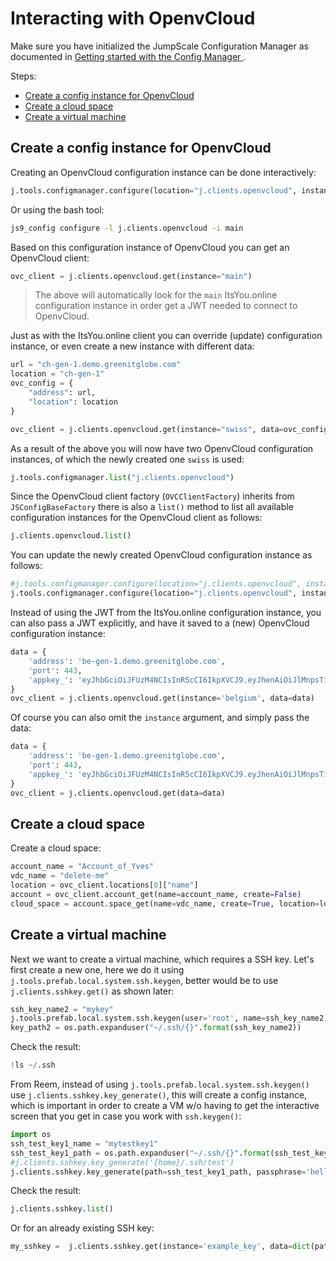 # Interacting with OpenvCloud

Make sure you have initialized the JumpScale Configuration Manager as documented in [Getting started with the Config Manager ](11-config_manager_getting_started.md).

Steps:
- [Create a config instance for OpenvCloud](#config-instance)
- [Create a cloud space](#cloud-space)
- [Create a virtual machine](#vm)

<a id="config-instance"></a>

## Create a config instance for OpenvCloud

Creating an OpenvCloud configuration instance can be done interactively:
```python
j.tools.configmanager.configure(location="j.clients.openvcloud", instance="main")
```

Or using the bash tool:
```bash
js9_config configure -l j.clients.openvcloud -i main
```

Based on this configuration instance of OpenvCloud you can get an OpenvCloud client:
```python
ovc_client = j.clients.openvcloud.get(instance="main")
```

> The above will automatically look for the `main` ItsYou.online configuration instance in order get a JWT needed to connect to OpenvCloud.

Just as with the ItsYou.online client you can override (update) configuration instance, or even create a new instance with different data:
```python
url = "ch-gen-1.demo.greenitglobe.com"
location = "ch-gen-1"
ovc_config = {
    "address": url,
    "location": location
}

ovc_client = j.clients.openvcloud.get(instance="swiss", data=ovc_config)
```

As a result of the above you will now have two OpenvCloud configuration instances, of which the newly created one `swiss` is used:
```python
j.tools.configmanager.list("j.clients.openvcloud")
```

Since the OpenvCloud client factory (`OVCClientFactory`) inherits from `JSConfigBaseFactory` there is also a `list()` method to list all available configuration instances for the OpenvCloud client as follows: 
```python
j.clients.openvcloud.list()
```

You can update the newly created OpenvCloud configuration instance as follows:
```python
#j.tools.configmanager.configure(location="j.clients.openvcloud", instance="swiss", data=ovc_config, sshkey_path=key_path)
j.tools.configmanager.configure(location="j.clients.openvcloud", instance="swiss", data=ovc_config)
```

Instead of using the JWT from the ItsYou.online configuration instance, you can also pass a JWT explicitly, and have it saved to a (new) OpenvCloud configuration instance:

```python
data = {
    'address': 'be-gen-1.demo.greenitglobe.com',
    'port': 443,
    'appkey_': 'eyJhbGciOiJFUzM4NCIsInR5cCI6IkpXVCJ9.eyJhenAiOiJlMnpsTi03U0M2N3RhdjN0UlJuZG9VQUd4a1U1IiwiZXhwIjoxNTE4NzEyOTE4LCJpc3MiOiJpdHN5b3VvbmxpbmUiLCJzY29wZSI6WyJ1c2VyOmFkbWluIl0sInVzZXJuYW1lIjoieXZlcyJ9._oLfHc_WDHaToo26NJEOnBDliQncWBtlYDO3doLGf0V2lCoXdCST-FdJYm5TIGbvpOL5_B6cVXriIS_ctTuKTZaKNhdPtX2Jhc1T2whiEt8_Q-CwJgzTWwUiL9oHMAeQ'
}
ovc_client = j.clients.openvcloud.get(instance='belgium', data=data)
```

Of course you can also omit the `instance` argument, and simply pass the data:
```python
data = {
    'address': 'be-gen-1.demo.greenitglobe.com',
    'port': 443,
    'appkey_': 'eyJhbGciOiJFUzM4NCIsInR5cCI6IkpXVCJ9.eyJhenAiOiJlMnpsTi03U0M2N3RhdjN0UlJuZG9VQUd4a1U1IiwiZXhwIjoxNTE4NzEyOTE4LCJpc3MiOiJpdHN5b3VvbmxpbmUiLCJzY29wZSI6WyJ1c2VyOmFkbWluIl0sInVzZXJuYW1lIjoieXZlcyJ9._oLfHc_WDHaToo26NJEOnBDliQncWBtlYDO3doLGf0V2lCoXdCST-FdJYm5TIGbvpOL5_B6cVXriIS_ctTuKTZaKNhdPtX2Jhc1T2whiEt8_Q-CwJgzTWwUiL9oHMAeQ'
}
ovc_client = j.clients.openvcloud.get(data=data)
```

<a id="cloud-space"></a>

## Create a cloud space

Create a cloud space:
```python
account_name = "Account_of_Yves"
vdc_name = "delete-me"
location = ovc_client.locations[0]["name"]
account = ovc_client.account_get(name=account_name, create=False)
cloud_space = account.space_get(name=vdc_name, create=True, location=location)
```

<a id="vm"></a>

## Create a virtual machine

Next we want to create a virtual machine, which requires a SSH key. Let's first create a new one, here we do it using `j.tools.prefab.local.system.ssh.keygen`, better would be to use `j.clients.sshkey.get()` as shown later:
```python
ssh_key_name2 = "mykey"
j.tools.prefab.local.system.ssh.keygen(user='root', name=ssh_key_name2)
key_path2 = os.path.expanduser("~/.ssh/{}".format(ssh_key_name2))
```

Check the result:
```python
!ls ~/.ssh
```

From Reem, instead of using `j.tools.prefab.local.system.ssh.keygen()` use `j.clients.sshkey.key_generate()`, this will create a config instance, which is important in order to create a VM w/o having to get the interactive screen that you get in case you work with `ssh.keygen()`:
```python
import os
ssh_test_key1_name = "mytestkey1"
ssh_test_key1_path = os.path.expanduser("~/.ssh/{}".format(ssh_test_key1_name))
#j.clients.sshkey.key_generate('{home}/.ssh/test')
j.clients.sshkey.key_generate(path=ssh_test_key1_path, passphrase='hello', overwrite=False, load=False, returnObj=True)
```

Check the result:
```python
j.clients.sshkey.list()
```

Or for an already existing SSH key:
```python
my_sshkey =  j.clients.sshkey.get(instance='example_key', data=dict(path='/root/.ssh/id_rsa'))
```
